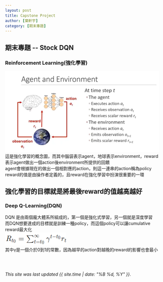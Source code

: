```yaml
---
layout: post
title: Capstone Project
author: [葉軒宇]
category: [期末專題]
---
```


## 期末專題 -- Stock DQN


### Reinforcement Learning(強化學習)
![](https://github.com/thegr8est/AI-course/blob/gh-pages/images/RL.PNG?raw=true)<br>
這是強化學習的概念圖，而其中腦袋表示agent，地球表示environment，reward表示agent做出一個action後environment所提供的回饋<br>
agent會根據現在的做出一個相對應的action，則這一連串的action稱為policy<br>
reward的值是由操作者定義的，且reward在強化學習中扮演很重要的一環<br>

強化學習的目標就是將最後reward的值越高越好<br>
---

### Deep Q-Learning(DQN)
DQN 是由兩個龐大體系所組成的，第一個是強化式學習，另一個就是深度學習<br>
而DQN想要達成的目標就是訓練一種policy，而這個policy可以讓cumulative reward最大化<br>
![](https://github.com/thegr8est/AI-course/blob/gh-pages/images/cumulative.PNG?raw=true)<br>
其中γ是一個介於0到1的常數，因為越早的action對越晚的reward的影響也會最小


<br>
<br>

*This site was last updated {{ site.time | date: "%B %d, %Y" }}.*

